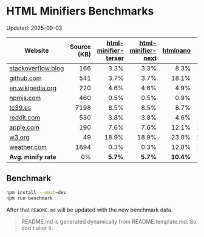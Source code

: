 # HTML Minifiers Benchmarks

Updated: 2025-09-03

[html-minifier-terser]: https://www.npmjs.com/package/html-minifier-terser/v/7.2.0
[html-minifier-next]: https://www.npmjs.com/package/html-minifier-next/v/1.4.0
[htmlnano]: https://www.npmjs.com/package/htmlnano/v/2.1.3
[minify]: https://www.npmjs.com/package/@tdewolff/minify/v/2.1.3

| Website                                                     | Source (KB) | [html-minifier-terser] | [html-minifier-next] | [htmlnano] | [minify] |
| ----------------------------------------------------------- | ----------: | ---------------------: | -------------------: | ---------: | -------: |
| [stackoverflow.blog](https://stackoverflow.blog/)           |         166 |                   3.3% |                 3.3% |       8.3% |     4.6% |
| [github.com](https://github.com/)                           |         541 |                   3.7% |                 3.7% |      18.1% |     7.9% |
| [en.wikipedia.org](https://en.wikipedia.org/wiki/Main_Page) |         220 |                   4.6% |                 4.6% |       4.9% |     6.2% |
| [npmjs.com](https://www.npmjs.com/package/eslint)           |         460 |                   0.5% |                 0.5% |       0.9% |     3.6% |
| [tc39.es](https://tc39.es/ecma262/)                         |        7198 |                   8.5% |                 8.5% |       8.7% |     9.5% |
| [reddit.com](https://reddit.com/)                           |         530 |                   3.8% |                 3.8% |       4.6% |     4.5% |
| [apple.com](https://www.apple.com/)                         |         190 |                   7.6% |                 7.6% |      12.1% |    10.5% |
| [w3.org](https://www.w3.org/)                               |          49 |                  18.9% |                18.9% |      23.0% |    24.1% |
| [weather.com](https://weather.com)                          |        1894 |                   0.3% |                 0.3% |      12.8% |    11.7% |
| **Avg. minify rate**                                        |          0% |               **5.7%** |             **5.7%** |  **10.4%** | **9.2%** |

## Benchmark

```bash
npm install --omit=dev
npm run benchmark
```

After that `README.md` will be updated with the new benchmark data.

> README.md is generated dynamically from README.template.md. So don't alter it.
